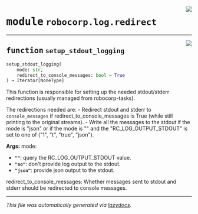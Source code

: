 <!-- markdownlint-disable -->

<a href="..\..\log\src\robocorp\log\redirect.py#L0"><img align="right" style="float:right;" src="https://img.shields.io/badge/-source-cccccc?style=flat-square" /></a>

# <kbd>module</kbd> `robocorp.log.redirect`





---

<a href="..\..\log\robocorp\log\redirect\setup_stdout_logging#L135"><img align="right" style="float:right;" src="https://img.shields.io/badge/-source-cccccc?style=flat-square" /></a>

## <kbd>function</kbd> `setup_stdout_logging`

```python
setup_stdout_logging(
    mode: str,
    redirect_to_console_messages: bool = True
) → Iterator[NoneType]
```

This function is responsible for setting up the needed stdout/stderr redirections (usually managed from robocorp-tasks). 

The redirections needed are: 
    - Redirect stdout and stderr to `console_messages` if  redirect_to_console_messages is True (while still printing to  the original streams). 
    - Write all the messages to the stdout if the mode is "json" or if  the mode is "" and the "RC_LOG_OUTPUT_STDOUT" is set to  one of ("1", "t", "true", "json"). 



**Args:**
  mode: 
 - <b>`""`</b>:  query the RC_LOG_OUTPUT_STDOUT value. 
 - <b>`"no"`</b>:  don't provide log output to the stdout. 
 - <b>`"json"`</b>:  provide json output to the stdout. 

redirect_to_console_messages: Whether messages sent to stdout and stderr should be redirected to console messages. 




---

_This file was automatically generated via [lazydocs](https://github.com/ml-tooling/lazydocs)._
